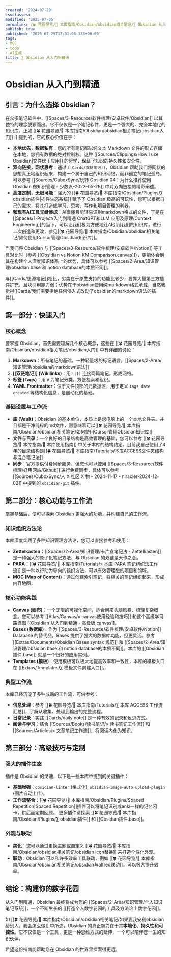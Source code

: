 ```yaml
---
created: '2024-07-29'
cssclasses: ''
modified: '2025-07-05'
permalink: /🍀 花园导览/🧰 本库指南/Obsidian/obsidian相关笔记/∑ Obsidian 从入门到精通.md
publish: true
published: '2025-07-29T17:31:08.333+08:00'
tags:
- MOC
- todo
- AI生成
title: ∑ Obsidian 从入门到精通
---
```

# Obsidian 从入门到精通


## 引言：为什么选择 Obsidian？

在众多笔记软件中，[[Spaces/3-Resource/软件梳理/安卓软件/Obsidian]] 以其独特的理念脱颖而出。它不仅仅是一个笔记软件，更是一个强大的、完全本地化的知识库。正如 [[🍀 花园导览/🧰 本库指南/Obsidian/obsidian相关笔记/obsidian入门]] 中提到的，它的核心价值在于：

- **本地优先，数据私有**：您的所有笔记都以纯文本 Markdown 文件的形式存储在本地，您拥有数据的绝对控制权。这种 [[Sources/Clippings/How I use Obsidian\|文件优于应用]] 的哲学，保证了知识的持久性和安全性。
- **双向链接，网状思考**：通过 `[[Cards/双链笔记]]`，Obsidian 帮助我们将网状的思想真正地组织起来，构建一个属于自己的知识网络，而非孤立的笔记孤岛。可以参考 [[Sources/CuboxSync/玩转 Obsidian 04：为什么推荐使用 Obsidian 做知识管理 - 少数派-2022-05-29]] 中对双向链接的精彩阐述。
- **高度定制，无限可能**：强大的 [[🍀 花园导览/🧰 本库指南/Obsidian/Plugins/∑ obsidian插件\|插件生态系统]] 赋予了 Obsidian 极高的可玩性，您可以根据自己的需求，将其打造成学习、思考、写作和项目管理的利器。
- **和现有AI工具无缝集成**：AI很懂且能轻易识别markdown格式的文件，于是在[[Spaces/1-Project/入门到精通 ChatGPT和LLM 应用及原理/Context Engineering]]的当下，可以让我们极为方便地让AI引用我们的知识库，进行二次创造和更改，参见[[🍀 花园导览/🧰 本库指南/Obsidian/obsidian相关笔记/如何使用Cursor管理Obsidian知识库]]。

当我们将 Obsidian 与 [[Spaces/3-Resource/软件梳理/安卓软件/Notion]] 等工具对比时（参考 [[Obsidian vs Notion KM Comparison.canvas]]），更能体会到其在构建个人深度知识体系上的优势，具体可以参考 [[Spaces/2-Area/知识管理/obsidian base 和 notion database的本质不同]]。

与[[Cards/思源笔记]]相比，劣势在于原生支持的功能比较少，要靠大量第三方插件扩充，且块引用能力弱；优势在于obsidian使用纯markdown格式承载，当然我觉得[[Cards/我们需要拒绝任何侵入式改动了obsidian的markdown语法的插件]]。

## 第一部分：快速入门

### 核心概念

要掌握 Obsidian，首先需要理解几个核心概念，这些在 [[🍀 花园导览/🧰 本库指南/Obsidian/obsidian相关笔记/obsidian入门]] 中有详细的讨论：

1. **Markdown**：所有笔记的基础，一种轻量级的标记语言。[[Spaces/2-Area/知识管理/obsidian的markdown语法]]
2. **[[双链笔记]] (Wikilinks)**：用 `[[]]` 连接两篇笔记，形成网络。
3. **标签 (Tags)**：用 `#` 为笔记分类，方便检索和组织。
4. **YAML Frontmatter**：位于文件顶部的元数据区，用于定义 `tags`, `date created` 等结构化信息，是自动化的基础。

### 基础设置与工作流

- **库 (Vault)**：Obsidian 的基本单位，本质上是您电脑上的一个本地文件夹。并且都是干净纯粹的md文件，则意味着可以[[🍀 花园导览/🧰 本库指南/Obsidian/obsidian相关笔记/如何使用Cursor管理Obsidian知识库]]
- **文件与目录**：一个良好的目录结构是高效管理的基础，您可以参考 [[🍀 花园导览/🧰 本库指南/🧰 本库使用指南]] 中关于本库的结构约定。目前我自己使用了4年的目录结构是[[🍀 花园导览/🧰 本库指南/Tutorials/本库ACCESS文件夹结构与混合笔记法]]
- **同步**：官方提供付费同步服务，但您也可以使用 [[Spaces/3-Resource/软件梳理/好用网站/Github]] 进行免费同步，具体可以参考 [[Sources/CuboxSync/人 X 社区 X 物 - 2024-11-17 - niracler-2024-12-02]] 中提到的 `obsidian-git` 插件。

## 第二部分：核心功能与工作流

掌握基础后，便可以探索 Obsidian 更强大的功能，并构建自己的工作流。

### 知识组织方法论

本库深度实践了多种知识管理方法论，您可以直接参考和使用：

- **Zettelkasten**：[[Spaces/2-Area/知识管理/卡片盒笔记法 - Zettelkasten]] 是一种强大的原子化笔记方法，与 Obsidian 的双链是天作之合。
- **PARA**：[[🍀 花园导览/🧰 本库指南/Tutorials/» 本库 PARA 笔记组织法工作流]] 是一种以行动为导向的组织方法，可以有效管理您的项目和领域。
- **MOC (Map of Content)**：通过创建索引笔记，将相关的笔记组织起来，形成内容地图。

### 核心功能实践

- **Canvas (画布)**：一个无限的可视化空间，适合用来头脑风暴、梳理复杂概念。您可以参考 [[Atlas/Canvas/» canvas使用经验和技巧]] 和这个高级学习路径图 [[Obsidian 从入门到精通 - 高级版.canvas]]。
- **Bases (数据库)**：作为 [[Spaces/3-Resource/软件梳理/安卓软件/Notion]] Database 的替代品，Bases 提供了强大的数据库功能，但更灵活。参考 [[Extras/Documents/Obsidian Bases syntax 规范]] 和 [[Spaces/2-Area/知识管理/obsidian base 和 notion database的本质不同]]。本库的 [[Obsidian插件.base]] 就是一个很好的应用实例。
- **Templates (模板)**：使用模板可以极大地提高效率和一致性，本库的模板入口在 [[Extras/Templates/∑ 模板文件创建入口]]。

### 典型工作流

本库已经沉淀了多种成熟的工作流，可供参考：

- **信息处理**：参考 [[🍀 花园导览/🧰 本库指南/Tutorials/∑ 本库 ACCESS 工作流汇总]]，了解从收集、处理到输出的完整流程。
- **日常记录**：实践 [[Cards/daily note]] 是一种有效的记录和反思方式。
- **阅读与学习**：结合 [[Sources/Books/读书笔记/» 读书笔记工作流]] 和 [[Sources/Articles/» 文章笔记工作流]]，将阅读内化为知识。

## 第三部分：高级技巧与定制

### 强大的插件生态

插件是 Obsidian 的灵魂，以下是一些本库中提到的关键插件：

- **基础增强**：`obsidian-linter` (格式化), `obsidian-image-auto-upload-plugin` (图片自动上传)。
- **工作流整合**：[[🍀 花园导览/🧰 本库指南/Obsidian/Plugins/Spaced Repetition\|Spaced Repetition]]插件可以将笔记识别成anki一样的记忆闪卡，供后面定期回顾。
更多插件请探索 [[🍀 花园导览/🧰 本库指南/Obsidian/Plugins/∑ obsidian插件]] 和 [[Obsidian插件.base]]。

### 外观与联动

- **美化**：您可以通过更换主题或自定义 [[🍀 花园导览/🧰 本库指南/Obsidian/obsidian相关笔记/obsidian icon替换]] 来打造个性化外观。
- **联动**：Obsidian 可以和许多效率工具联动，例如 [[🍀 花园导览/🧰 本库指南/Obsidian/obsidian相关笔记/obsidian与alfred联动]]，可以极大提升效率。

## 结论：构建你的数字花园

从入门到精通，Obsidian 最终将成为您的 [[Spaces/2-Area/知识管理/个人知识笔记系统]]，一个不断生长的 [[打造个人数字花园的工具及方法论 1\|数字花园]]。

如 [[🍀 花园导览/🧰 本库指南/Obsidian/obsidian相关笔记/如果要我安利obsidian给别人，我会怎么做]] 中所述，Obsidian 的真正魅力在于其**本地化、持久性和可控性**。它不仅仅是一个工具，更是一种思维方式的延伸，一个可以陪伴您一生的知识伙伴。

希望这份指南能帮助您在 Obsidian 的世界里探索得更远。
